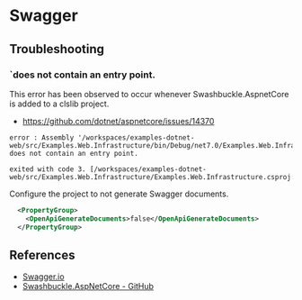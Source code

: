 # Swagger


## Troubleshooting

### `does not contain an entry point.

This error has been observed to occur whenever Swashbuckle.AspnetCore is added to a clslib project.

- https://github.com/dotnet/aspnetcore/issues/14370

```console
error : Assembly '/workspaces/examples-dotnet-web/src/Examples.Web.Infrastructure/bin/Debug/net7.0/Examples.Web.Infrastructure.dll' does not contain an entry point. 

exited with code 3. [/workspaces/examples-dotnet-web/src/Examples.Web.Infrastructure/Examples.Web.Infrastructure.csproj::TargetFramework=net7.0]

```

Configure the project to not generate Swagger documents.

```xml
  <PropertyGroup>
    <OpenApiGenerateDocuments>false</OpenApiGenerateDocuments>
  </PropertyGroup>
```

## References

* [Swagger.io](https://swagger.io/)
* [Swashbuckle.AspNetCore - GitHub](https://github.com/domaindrivendev/Swashbuckle.AspNetCore)

